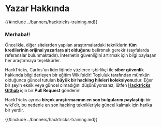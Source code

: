 # Yazar Hakkında

{{#include ../banners/hacktricks-training.md}}

### Merhaba!!

Öncelikle, diğer sitelerden yapılan araştırmalardaki tekniklerin **tüm kredilerinin orijinal yazarlara ait olduğunu** belirtmek gerekir (sayfalarda referanslar bulunmaktadır). İnternetin güvenliğini artırmak için bilgi paylaşan her araştırmaya teşekkürler.

HackTricks, Carlos'un liderliğinde yüzlerce işbirlikçi ile **siber güvenlik** hakkında bilgi derleyen bir eğitim Wiki'sidir! Topluluk tarafından mümkün olduğunca güncel tutulan **büyük bir hacking hileleri koleksiyonu**dur. Eğer bir şeyin eksik veya güncel olmadığını düşünüyorsanız, lütfen [**Hacktricks Github**](https://github.com/carlospolop/hacktricks) için bir **Pull Request** gönderin!

HackTricks ayrıca **birçok araştırmacının en son bulgularını paylaştığı** bir wiki'dir, bu nedenle en son hacking teknikleriyle güncel kalmak için harika bir yerdir.

{{#include ../banners/hacktricks-training.md}}
